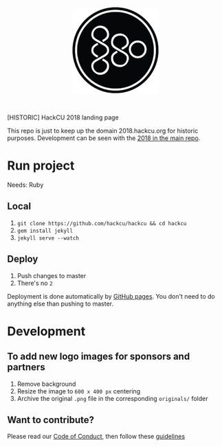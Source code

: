 
<br>
<p align="center">
  <img alt="HackCU IV" src="https://github.com/HackCU/splash-page/blob/master/img/hackcu_black.png" width="200"/>
</p>
<br>

[HISTORIC] HackCU 2018 landing page

This repo is just to keep up the domain 2018.hackcu.org for historic purposes. Development can be seen with the [2018 in the main repo](https://github.com/HackCU/HackCU/tree/2018).

# Run project

Needs: Ruby

## Local 

1. `git clone https://github.com/hackcu/hackcu && cd hackcu`
2. `gem install jekyll`
3. `jekyll serve --watch`

## Deploy

1. Push changes to master
2. There's no `2`

Deployment is done automatically by [GitHub pages](https://pages.github.com/). You don't need to do anything else than pushing to master.

# Development

## To add new logo images for sponsors and partners

1. Remove background
1. Resize the image to `600 x 400 px` centering
3. Archive the original `.png` file in the corresponding `originals/` folder

## Want to contribute?

Please read our [Code of Conduct](.github/CODE_OF_CONDUCT.md), then follow these [guidelines](.github/CONTRIBUTING.md)

